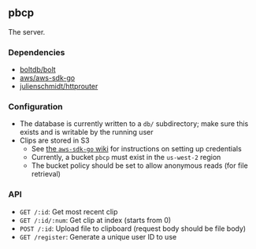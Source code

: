 ## pbcp

The server.

### Dependencies

- [boltdb/bolt](https://github.com/boltdb/bolt)
- [aws/aws-sdk-go](https://github.com/aws/aws-sdk-go)
- [julienschmidt/httprouter](https://github.com/julienschmidt/httprouter)

### Configuration

- The database is currently written to a `db/` subdirectory; make sure this exists and is writable by the running user
- Clips are stored in S3
    - See [the `aws-sdk-go` wiki](https://github.com/aws/aws-sdk-go/wiki/configuring-sdk#specifying-credentials) for instructions on setting up credentials
    - Currently, a bucket `pbcp` must exist in the `us-west-2` region
    - The bucket policy should be set to allow anonymous reads (for file retrieval)

### API

- `GET /:id`: Get most recent clip
- `GET /:id/:num`: Get clip at index (starts from 0)
- `POST /:id`: Upload file to clipboard (request body should be file body)
- `GET /register`: Generate a unique user ID to use
